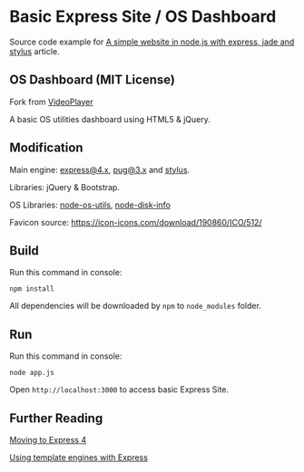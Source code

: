 Basic Express Site / OS Dashboard
=================================

Source code example for [A simple website in node.js with express, jade and stylus](http://www.clock.co.uk/blog/a-simple-website-in-nodejs-with-express-jade-and-stylus) article.

OS Dashboard (MIT License)
--------------------------

Fork from [VideoPlayer](https://github.com/santensuru/VideoPlayer)

A basic OS utilities dashboard using HTML5 & jQuery.

Modification
------------

Main engine: [express@4.x](https://github.com/expressjs/express), [pug@3.x](https://github.com/pugjs/pug) and [stylus](https://github.com/stylus/stylus).

Libraries: jQuery & Bootstrap.

OS Libraries: [node-os-utils](https://github.com/SunilWang/node-os-utils), [node-disk-info](https://github.com/cristiammercado/node-disk-info)

Favicon source: https://icon-icons.com/download/190860/ICO/512/

Build
-----

Run this command in console:

```
npm install
```

All dependencies will be downloaded by `npm` to `node_modules` folder.

Run
---

Run this command in console:

```
node app.js
```

Open `http://localhost:3000` to access basic Express Site.

Further Reading
---------------

[Moving to Express 4](https://expressjs.com/en/guide/migrating-4.html)

[Using template engines with Express](https://expressjs.com/en/guide/using-template-engines.html)
